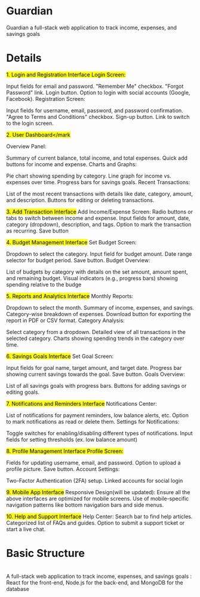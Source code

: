 # Guardian
Guardian a full-stack web application to track income, expenses, and savings goals

# Details
<mark>1. Login and Registration Interface<mark>
Login Screen:

Input fields for email and password.
"Remember Me" checkbox.
"Forgot Password" link.
Login button.
Option to login with social accounts (Google, Facebook).
Registration Screen:

Input fields for username, email, password, and password confirmation.
"Agree to Terms and Conditions" checkbox.
Sign-up button.
Link to switch to the login screen.

<mark>2. User Dashboard</mark

                         
Overview Panel:

Summary of current balance, total income, and total expenses.
Quick add buttons for income and expense.
Charts and Graphs:

Pie chart showing spending by category.
Line graph for income vs. expenses over time.
Progress bars for savings goals.
Recent Transactions:

List of the most recent transactions with details like date, category, amount, and description.
Buttons for editing or deleting transactions.

<mark>3. Add Transaction Interface</mark>
Add Income/Expense Screen:
Radio buttons or tabs to switch between income and expense.
Input fields for amount, date, category (dropdown), description, and tags.
Option to mark the transaction as recurring.
Save button


<mark>4. Budget Management Interface</mark>
Set Budget Screen:

Dropdown to select the category.
Input field for budget amount.
Date range selector for budget period.
Save button.
Budget Overview:

List of budgets by category with details on the set amount, amount spent, and remaining budget.
Visual indicators (e.g., progress bars) showing spending relative to the budge


<mark>5. Reports and Analytics Interface</mark>
Monthly Reports:

Dropdown to select the month.
Summary of income, expenses, and savings.
Category-wise breakdown of expenses.
Download button for exporting the report in PDF or CSV format.
Category Analysis:

Select category from a dropdown.
Detailed view of all transactions in the selected category.
Charts showing spending trends in the category over time.



<mark>6. Savings Goals Interface</mark>
Set Goal Screen:

Input fields for goal name, target amount, and target date.
Progress bar showing current savings towards the goal.
Save button.
Goals Overview:

List of all savings goals with progress bars.
Buttons for adding savings or editing goals.



<mark>7. Notifications and Reminders Interface</mark>
Notifications Center:

List of notifications for payment reminders, low balance alerts, etc.
Option to mark notifications as read or delete them.
Settings for Notifications:

Toggle switches for enabling/disabling different types of notifications.
Input fields for setting thresholds (ex. low balance amount)


 
<mark>8. Profile Management Interface<mark>
Profile Screen:

Fields for updating username, email, and password.
Option to upload a profile picture.
Save button.
Account Settings:

Two-Factor Authentication (2FA) setup.
Linked accounts for social login



<mark>9. Mobile App Interface</mark>
Responsive Design(will be updated):
Ensure all the above interfaces are optimized for mobile screens.
Use of mobile-specific navigation patterns like bottom navigation bars and side menus.



<mark>10. Help and Support Interface</mark>
Help Center:
Search bar to find help articles.
Categorized list of FAQs and guides.
Option to submit a support ticket or start a live chat.

# Basic Structure 
<br> A full-stack web application to track income, expenses, and savings goals : React for the front-end, Node.js for the back-end, and MongoDB for the database
